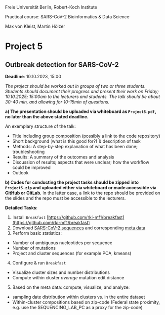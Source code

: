 Freie Universität Berlin, Robert-Koch Institute

Practical course: SARS-CoV-2 Bioinformatics & Data Science

Max von Kleist, Martin Hölzer

# Project 5

## Outbreak detection for SARS-CoV-2

**Deadline**: 10.10.2023, 15:00

*The project should be worked out in groups of two or three students. Students should document their progress and present their work on Friday; 10.10.2025; 15:00am to the lecturers and students. The talk should be about 30-40 min, and allowing for 10-15min of questions.*

**a) The presentation should be uploaded via whiteboard as `Project5.pdf`, no later than the above stated deadline.**

An exemplary structure of the talk: 
*	Title including group composition (possibly a link to the code repository)
*	Short background (what is this good for?) & description of task
*	Methods: A step-by-step explanation of what has been done; troubleshooting
*	Results: A summary of the outcomes and analysis
*	Discussion of results; aspects that were unclear; how the workflow could be improved 
*	Outlook

**b) Codes for conducting the project tasks should be zipped into `Project5.zip` and uploaded either via whiteboard or made accessible via GitHub or GitLab.** In the latter case, a link to the repo should be provided on the slides and the repo must be accessible to the lecturers.

**Detailed Tasks:**

1) Install `Breakfast` [https://github.com/rki-mf1/breakfast](https://github.com/rki-mf1/breakfast)
2) Download [SARS-CoV-2 sequences](https://osf.io/de3v7) and corresponding [meta data](https://osf.io/rsv39)
3) Perform basic statistics:
  * Number of ambiguous nucleotides per sequence
  * Number of mutations
  * Project and cluster sequences (for example PCA, kmeans)
4) Configure & run `Breakfast`
  * Visualize cluster sizes and number distributions
  * Compute within cluster _average_ mutation edit distance
5) Based on the meta data: compute, visualize, and analyze:
  * sampling date distribution within clusters vs. in the entire dataset
  * Within-cluster compositions based on zip-code (Federal state proximity, e.g. use the SEQUENCING_LAB_PC as a proxy for the zip-code)
